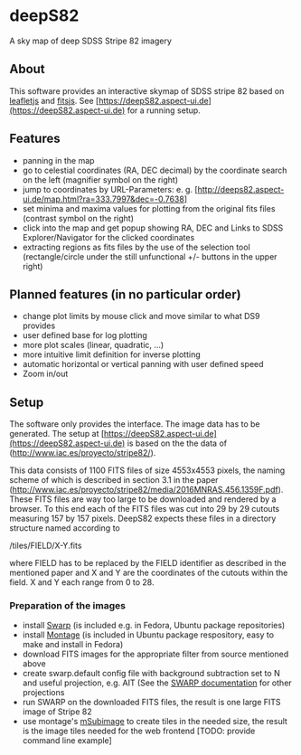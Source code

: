 # deepS82
A sky map of deep SDSS Stripe 82 imagery

## About
This software provides an interactive skymap of SDSS stripe 82 based on [leafletjs](http://leafletjs.com/) and [fitsjs](https://github.com/astrojs/fitsjs). See [https://deepS82.aspect-ui.de](https://deepS82.aspect-ui.de) for a running setup.

## Features
* panning in the map
* go to celestial coordinates (RA, DEC decimal) by the coordinate search on the left (magnifier symbol on the right)
* jump to coordinates by URL-Parameters: e. g. [http://deeps82.aspect-ui.de/map.html?ra=333.7997&dec=-0.7638]
* set minima and maxima values for plotting from the original fits files (contrast symbol on the right)
* click into the map and get popup showing RA, DEC and Links to SDSS Explorer/Navigator for the clicked coordinates
* extracting regions as fits files by the use of the selection tool (rectangle/circle under the still unfunctional +/- buttons in the upper right)

## Planned features (in no particular order)
* change plot limits by mouse click and move similar to what DS9 provides
* user defined base for log plotting
* more plot scales (linear, quadratic, ...)
* more intuitive limit definition for inverse plotting
* automatic horizontal or vertical panning with user defined speed
* Zoom in/out

## Setup
The software only provides the interface. The image data has to be generated. The setup at [https://deepS82.aspect-ui.de](https://deepS82.aspect-ui.de) is based on the the data of (http://www.iac.es/proyecto/stripe82/).

This data consists of 1100 FITS files of size 4553x4553 pixels, the naming scheme of which is described in section 3.1 in the paper (http://www.iac.es/proyecto/stripe82/media/2016MNRAS.456.1359F.pdf). These FITS files are way too large to be downloaded and rendered by a browser. To this end each of the FITS files was cut into 29 by 29 cutouts measuring 157 by 157 pixels. DeepS82 expects these files in a directory structure named according to 

/tiles/FIELD/X-Y.fits

where FIELD has to be replaced by the FIELD identifier as described in the mentioned paper and X and Y are the coordinates of the cutouts within the field. X and Y each range from 0 to 28.

### Preparation of the images
- install [Swarp](http://www.astromatic.net/software/swarp) (is included e.g. in Fedora, Ubuntu package repositories)
- install [Montage](http://montage.ipac.caltech.edu/docs/index.html) (is included in Ubuntu package respository, easy to make and install in Fedora)
- download FITS images for the appropriate filter from source mentioned above
- create swarp.default config file with background subtraction set to N and useful projection, e.g. AIT (See the [SWARP documentation](https://www.astromatic.net/pubsvn/software/swarp/trunk/doc/swarp.pdf) for other projections
- run SWARP on the downloaded FITS files, the result is one large FITS image of Stripe 82
- use montage's [mSubimage](http://montage.ipac.caltech.edu/docs/mSubimage.html) to create tiles in the needed size, the result is the image tiles needed for the web frontend [TODO: provide command line example]
